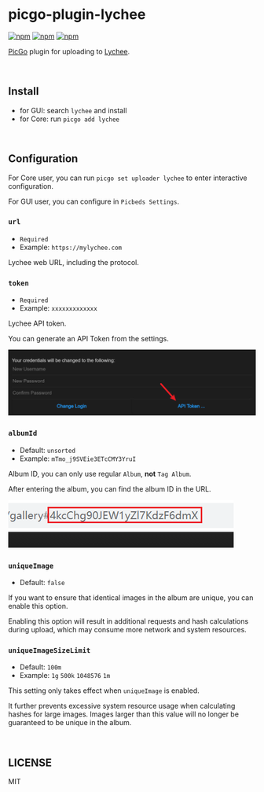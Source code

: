# picgo-plugin-lychee

[![npm](https://img.shields.io/npm/v/picgo-plugin-lychee?label=NPM&logo=npm)](https://www.npmjs.com/package/picgo-plugin-lychee) [![npm](https://img.shields.io/npm/dm/picgo-plugin-lychee?label=Downloads&logo=npm)](https://www.npmjs.com/package/picgo-plugin-lychee) [![npm](https://img.shields.io/npm/l/picgo-plugin-lychee?label=License&logo=npm)](https://github.com/ttionya/picgo-plugin-lychee/blob/master/LICENSE)

[PicGo](https://github.com/PicGo/PicGo-Core) plugin for uploading to [Lychee](https://github.com/LycheeOrg/Lychee).

<br>

## Install

- for GUI: search `lychee` and install
- for Core: run `picgo add lychee`

<br>

## Configuration

For Core user, you can run `picgo set uploader lychee` to enter interactive configuration.

For GUI user, you can configure in `Picbeds Settings`.

### `url`

- `Required`
- Example: `https://mylychee.com`

Lychee web URL, including the protocol.

### `token`

- `Required`
- Example: `xxxxxxxxxxxxx`

Lychee API token.

You can generate an API Token from the settings.

![](https://raw.githubusercontent.com/ttionya/picgo-plugin-lychee/master/assets/20230820144556.png)

### `albumId`

- Default: `unsorted`
- Example: `mTmo_j9SVEie3ETcCMY3YruI`

Album ID, you can only use regular `Album`, **not** `Tag Album`.

After entering the album, you can find the album ID in the URL.

![](https://raw.githubusercontent.com/ttionya/picgo-plugin-lychee/master/assets/20230820145149.png)

### `uniqueImage`

- Default: `false`

If you want to ensure that identical images in the album are unique, you can enable this option.

Enabling this option will result in additional requests and hash calculations during upload, which may consume more network and system resources.

### `uniqueImageSizeLimit`

- Default: `100m`
- Example: `1g` `500k` `1048576` `1m`

This setting only takes effect when `uniqueImage` is enabled.

It further prevents excessive system resource usage when calculating hashes for large images. Images larger than this value will no longer be guaranteed to be unique in the album.

<br>

## LICENSE

MIT

